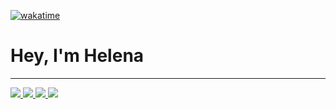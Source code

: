 [![wakatime](https://wakatime.com/badge/user/bb9daed1-2495-405d-99e2-908b672eb88a.svg)](https://wakatime.com/@bb9daed1-2495-405d-99e2-908b672eb88a)


<h1>Hey, I'm Helena</h1><hr>

<a href="https://github.com/anuraghazra/github-readme-stats">
  <img align="" src="https://github-readme-stats.vercel.app/api?username=helenalvp&theme=dark&show_icons=true" />
</a>


<a href="https://github.com/anuraghazra/github-readme-stats">
  <img align="" src="https://github-readme-stats.vercel.app/api/wakatime?username=helenalvp&theme=dark" />
</a>
<a href="https://github.com/anuraghazra/github-readme-stats">
  <img align="" src="https://github-readme-stats.vercel.app/api/top-langs/?username=helenalvp&layout=compact&theme=dark" />
</a>


<a href="https://github.com/anuraghazra/github-readme-stats">
  <img align="" src="https://github-readme-stats.vercel.app/api/pin/?username=helenalvp&repo=cart-checker&theme=dark" />
</a>




